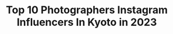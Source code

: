 ---
title: Top 10 Photographers Instagram Influencers In Kyoto in 2023
description: >-
  Find top photographers Instagram influencers in Kyoto in 2023. Most popular hashtags: #japan #kyoto #tokyocameraclub #ig.
platform: Instagram
hits: 33
text_top: Discover the top-rated Instagram profiles on inBeat.
text_bottom: Our platform has 33 Instagram influencers like this in Kyoto, Japan for you to connect with.
profiles:
  - username: "yu_umaa06"
    fullname: >-
      yuma takatsuki
    bio: >-
      photographer Kobe／Osaka／Kyoto.(28) その時の空気感、雰囲気が少しでも伝わるように。 . #フィルムカメラで残す日常 #kansaiphotowork #fujifilm . contact▷▷DM or 📩 お仕事や撮影依頼お待ちしています。 .
    location: "Japan"
    followers: 68052
    engagement: 363
    commentsToLikes: 0.003502
    id: ck6tttkxmcib00j71virik66v
    verified: false
    hashtags: "#team, #doports, #screen, #yourshotphotographer"
  - username: "tatsu.photography"
    fullname: >-
      Tatsu / Tokyo 🇯🇵
    bio: >-
      🇯🇵 Japan 🗼Tokyo 📸photographer /sometimes video I’m 24 yo
    location: "Japan"
    followers: 23700
    engagement: 477
    commentsToLikes: 0.009264
    id: ck5q2kkgdgh5r0i11lbf2ell7
    verified: false
    hashtags: "#watchthisinstagood, #japanloverme, #japan, #artofvisuals"
  - username: "fu_usan"
    fullname: >-
      京都前撮り｜結婚式撮影｜フジイユウキ
    bio: >-
      I'm Yuki Fujii 🍧 Kyoto based wedding photographer﻿ ┄┄┄┄┄┄┄┄ @ellepupa / 代表﻿ @aeru_studio / オーナー﻿ @radii_______ / フォトブランド ﻿ ご予約・お問い合わせはこちらから↓﻿
    location: "Japan"
    followers: 16293
    engagement: 327
    commentsToLikes: 0.001404
    id: ckap3e6pn2p4y0i78y6g58bfb
    verified: false
    hashtags: "#ellepupa, #2020, #wedding, #ig"
  - username: "helvetica"
    fullname: >-
      hideyuki nakao
    bio: >-
      Kyoto,Japan weekend photographer 京都 のええとこ、ええもん ぎょうさんのせてます。#kyoto #そうだ京都行こう #週末クリエイター #日本インド化計画 #京🍞 #チェアリング #enjoycoffeetime 京都人による京都人の為の京都ライフマガジン
    location: "Japan"
    followers: 21025
    engagement: 326
    commentsToLikes: 0.007244
    id: ck6ttlob8bawe0j715yvkk34a
    verified: false
    hashtags: "#togokyoto, #bookcoverchallenge, #enjoycoffeetime, #kyoto"
  - username: "madoca_uchimura"
    fullname: >-
      madoca uchimura ○ 1989 Kyoto
    bio: >-
      photographer／designer based in KYOTO ／ OSAKA ／ TOKYO contact ➮ DM
    location: "Japan"
    followers: 29035
    engagement: 205
    commentsToLikes: 0.006709
    id: ck0u1t1i3xtfd0i19cr81kje4
    verified: false
    hashtags: "#pentax67, #portra400, #hibi, #hexarrf"
  - username: "bijutsutecho_com"
    fullname: >-
      美術手帖 Bijutsutecho
    bio: >-
      Founded in 1948, Bijutsutecho is the longest-running contemporary art magazine in Japan. ウェブ版「美術手帖」の公式アカウント。現代美術を中心にアートの最新情報をお届けします。　#art #アート
    location: "Japan"
    followers: 96986
    engagement: 190
    commentsToLikes: 0.001587
    id: ck602r71vipsi0i14799toh7g
    verified: false
    hashtags: "#art, #stayathome, #exhibition, #museum"
  - username: "masatoshi_nagase_official"
    fullname: >-
      永瀬正敏  Masatoshi Nagase
    bio: >-
      actor / photographer 永瀬正敏公式インスタグラム / 永瀨正敏官方IG / Masatoshi Nagase's official instagram #masatoshinagase #永瀬正敏 @masatoshi_nagase_official
    location: "Japan"
    followers: 35468
    engagement: 559
    commentsToLikes: 0.019958
    id: ck6tx7bl7w88y0j71geei0jea
    verified: false
    hashtags: "#masatoshi, #france, #staysafe, #masatoshinagase"
  - username: "ryography_713"
    fullname: >-
      Ryo Ogawa / 小川遼
    bio: >-
      - Tokyo, Japan / 1996.7.13 - Freelance Photographer / portrait, travel, PR - Contact ▶︎ DM or ryography713@gmail.com - My Lightroom Preset
    location: "Japan"
    followers: 44140
    engagement: 396
    commentsToLikes: 0.006768
    id: ck134rvzgxwcd0i192wkhb8ma
    verified: false
    hashtags: "#film, #autumn, #kyoto, #gpw"
  - username: "locowataru5"
    fullname: >-
      Wataru Sato
    bio: >-
      Photographer and filmmaker
    location: "Japan"
    followers: 27333
    engagement: 573
    commentsToLikes: 0.037320
    id: ck8syww6wmbx20j78bi0yvf8b
    verified: false
    hashtags: "#wanderer, #gifu, #retrip, #instagood"
  - username: "criss1016"
    fullname: >-
      Tatsuya Kurisu from JAPAN🇯🇵
    bio: >-
      Travel Photographer📸 Mod @lovers_nippon🇯🇵 Please feel free to follow me🙏🏻 旅とお酒が大好きです🍻✈️😍
    location: "Japan"
    followers: 69650
    engagement: 1116
    commentsToLikes: 0.012390
    id: ck0w14kt2hj6e0i191sgrqe74
    verified: false
    hashtags: "#lovers, #hokkaido, #nature, #japan"
---